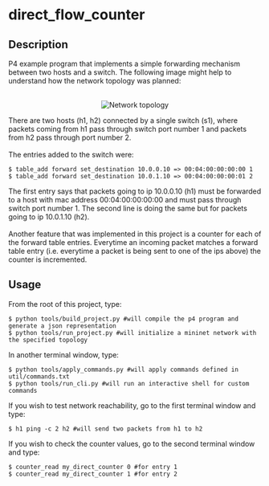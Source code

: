 # direct_flow_counter

## Description

P4 example program that implements a simple forwarding mechanism between two hosts and a switch. The following image might help to understand how the network topology was planned:
<br>
<br>
<p align="center">
  <img src="https://github.com/lucasbfernandes/p4-dev/blob/master/projects/direct_flow_counter/images/direct_flow_counter.png?raw=true"     alt="Network topology"/>
</p>

There are two hosts (h1, h2) connected by a single switch (s1), where packets coming from h1 pass through switch port number 1 and packets from h2 pass through port number 2.
<br>
<br>
The entries added to the switch were:

    $ table_add forward set_destination 10.0.0.10 => 00:04:00:00:00:00 1
    $ table_add forward set_destination 10.0.1.10 => 00:04:00:00:00:01 2

The first entry says that packets going to ip 10.0.0.10 (h1) must be forwarded to a host with mac address 00:04:00:00:00:00 and must pass through switch port number 1. The second line is doing the same but for packets going to ip 10.0.1.10 (h2).
<br>
<br>
Another feature that was implemented in this project is a counter for each of the forward table entries. Everytime an incoming packet matches a forward table entry (i.e. everytime a packet is being sent to one of the ips above) the counter is incremented.

## Usage

From the root of this project, type:

    $ python tools/build_project.py #will compile the p4 program and generate a json representation
    $ python tools/run_project.py #will initialize a mininet network with the specified topology

In another terminal window, type:
  
    $ python tools/apply_commands.py #will apply commands defined in util/commands.txt
    $ python tools/run_cli.py #will run an interactive shell for custom commands
    
If you wish to test network reachability, go to the first terminal window and type:

    $ h1 ping -c 2 h2 #will send two packets from h1 to h2

If you wish to check the counter values, go to the second terminal window and type:

    $ counter_read my_direct_counter 0 #for entry 1
    $ counter_read my_direct_counter 1 #for entry 2
